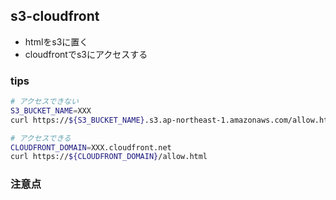 ## s3-cloudfront

- htmlをs3に置く
- cloudfrontでs3にアクセスする

### tips

```bash
# アクセスできない
S3_BUCKET_NAME=XXX
curl https://${S3_BUCKET_NAME}.s3.ap-northeast-1.amazonaws.com/allow.html

# アクセスできる
CLOUDFRONT_DOMAIN=XXX.cloudfront.net
curl https://${CLOUDFRONT_DOMAIN}/allow.html
```

### 注意点
